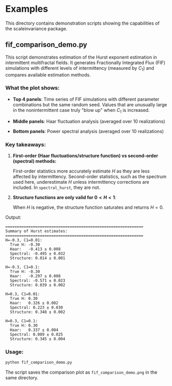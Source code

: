# Examples

This directory contains demonstration scripts showing the capabilities of the scaleinvariance package.

## fif_comparison_demo.py

This script demonstrates estimation of the Hurst exponent estimation in intermittent multifractal fields. It generates Fractionally Integrated Flux (FIF) simulations with different levels of intermittency (measured by $C_1$) and compares available estimation methods.

### What the plot shows:

- **Top 4 panels**: Time series of FIF simulations with different parameter combinations but the same random seed. Values that are unusually large in the nonintermittent case truly "blow up" when $C_1$ is increased.

- **Middle panels**: Haar fluctuation analysis (averaged over 10 realizations)

- **Bottom panels**: Power spectral analysis (averaged over 10 realizations)

### Key takeaways:

1. **First-order (Haar fluctuations/structure function) vs second-order (spectral) methods:**
   
   First-order statistics more accurately estimate $H$ as they are less affected by intermittency. Second-order statistics, such as the spectrum used here, underestimate $H$ unless intermittency corrections are included. In `spectral_hurst`, they are not.

2. **Structure functions are only valid for $0<H<1$**:
   
   When $H$ is negative, the structure function saturates and returns $H=0.$

Output:

```
============================================================
Summary of Hurst estimates:
============================================================
H=-0.3, C1=0.01:
  True H: -0.30
  Haar:   -0.413 ± 0.008
  Spectral: -0.495 ± 0.032
  Structure: 0.014 ± 0.001

H=-0.3, C1=0.1:
  True H: -0.30
  Haar:   -0.297 ± 0.008
  Spectral: -0.571 ± 0.023
  Structure: 0.039 ± 0.002

H=0.3, C1=0.01:
  True H: 0.30
  Haar:   0.326 ± 0.002
  Spectral: 0.223 ± 0.030
  Structure: 0.348 ± 0.002

H=0.3, C1=0.1:
  True H: 0.30
  Haar:   0.337 ± 0.004
  Spectral: 0.089 ± 0.025
  Structure: 0.345 ± 0.004
```

### Usage:

```bash
python fif_comparison_demo.py
```

The script saves the comparison plot as `fif_comparison_demo.png` in the same directory.